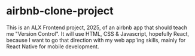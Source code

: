 # airbnb-clone-project

This is an ALX Frontend project, 2025, of an airbnb app that should teach me "Version Control". It will use HTML, CSS & Javascript, hopefully React, because I want to go that direction with my web app'ing skills, mainly for React Native for mobile development.
